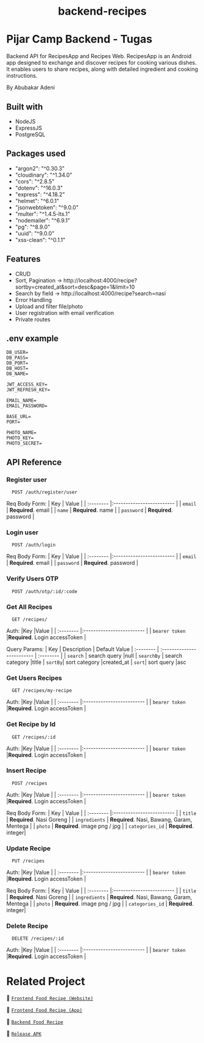 <h1 align="center">backend-recipes</h1>

# Pijar Camp Backend - Tugas

Backend API for RecipesApp and Recipes Web.
RecipesApp is an Android app designed to exchange and discover recipes for cooking various dishes. It enables users to share recipes, along with detailed ingredient and cooking instructions.

By Abubakar Adeni

## Built with

- NodeJS
- ExpressJS
- PostgreSQL

## Packages used

- "argon2": "^0.30.3"
- "cloudinary": "^1.34.0"
- "cors": "^2.8.5"
- "dotenv": "^16.0.3"
- "express": "^4.18.2"
- "helmet": "^6.0.1"
- "jsonwebtoken": "^9.0.0"
- "multer": "^1.4.5-lts.1"
- "nodemailer": "^6.9.1"
- "pg": "^8.9.0"
- "uuid": "^9.0.0"
- "xss-clean": "^0.1.1"

## Features

- CRUD
- Sort, Pagination -> http://localhost:4000/recipe?sortby=created_at&sort=desc&page=1&limit=10
- Search by field -> http://localhost:4000/recipe?search=nasi
- Error Handling
- Upload and filter file/photo
- User registration with email verification
- Private routes

## .env example

```
DB_USER=
DB_PASS=
DB_PORT=
DB_HOST=
DB_NAME=

JWT_ACCESS_KEY=
JWT_REFRESH_KEY=

EMAIL_NAME=
EMAIL_PASSWORD=

BASE_URL=
PORT=

PHOTO_NAME=
PHOTO_KEY=
PHOTO_SECRET=
```

## API Reference

### Register user
```http
  POST /auth/register/user
```
Req Body Form: 
| Key | Value |
| :-------- |:------------------------- |
| `email` | **Required**. email |
| `name` | **Required**. name |
| `password` | **Required**. password |

### Login user
```http
  POST /auth/login
```
Req Body Form: 
| Key | Value |
| :-------- |:------------------------- |
| `email` | **Required**. email |
| `password` | **Required**. password |

### Verify Users OTP
```http
  POST /auth/otp/:id/:code
```

### Get All Recipes
```http
  GET /recipes/
```
Auth:
|Key |Value                |
| :-------- |:------------------------- |
| `bearer token` |**Required**. Login accessToken |

Query Params: 
| Key | Description | Default Value
| :-------- | :------------------------- | :-------- |
| `search` | search query  |null
| `searchBy` | search category |title
| `sortBy`| sort category |created_at
| `sort`| sort query |asc

### Get Users Recipes
```http
  GET /recipes/my-recipe
```
Auth:
|Key |Value                |
| :-------- |:------------------------- |
| `bearer token` |**Required**. Login accessToken |

### Get Recipe by Id
```http
  GET /recipes/:id
```
Auth:
|Key |Value                |
| :-------- |:------------------------- |
| `bearer token` |**Required**. Login accessToken |

### Insert Recipe

```http
  POST /recipes
```
Auth:
|Key |Value                |
| :-------- |:------------------------- |
| `bearer token` |**Required**. Login accessToken |

Req Body Form: 
| Key | Value |
| :-------- |:------------------------- |
| `title` | **Required**. Nasi Goreng |
| `ingredients` | **Required**. Nasi, Bawang, Garam, Mentega |
| `photo` | **Required**. image png / jpg |
| `categories_id` | **Required**. integer|

### Update Recipe

```http
  PUT /recipes
```
Auth:
|Key |Value                |
| :-------- |:------------------------- |
| `bearer token` |**Required**. Login accessToken |

Req Body Form: 
| Key | Value |
| :-------- |:------------------------- |
| `title` | **Required**. Nasi Goreng |
| `ingredients` | **Required**. Nasi, Bawang, Garam, Mentega |
| `photo` | **Required**. image png / jpg |
| `categories_id` | **Required**. integer|

### Delete Recipe

```http
  DELETE /recipes/:id
```
Auth:
|Key |Value                |
| :-------- |:------------------------- |
| `bearer token` |**Required**. Login accessToken |


# Related Project

:rocket: [`Frontend Food Recipe (Website)`](https://github.com/abubakar-adeni/react-food)

:rocket: [`Frontend Food Recipe (App)`](https://github.com/abubakar-adeni/foodNative)

:rocket: [`Backend Food Recipe`](https://github.com/abubakar-adeni/backend-recipes)

:rocket: [`Release APK`](https://github.com/abubakar-adeni/foodNative/tree/main/release)
